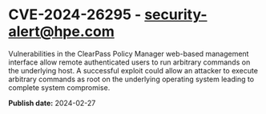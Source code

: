 # CVE-2024-26295 - security-alert@hpe.com

Vulnerabilities in the ClearPass Policy Manager web-based management interface allow remote authenticated users to run arbitrary commands on the underlying host. A successful exploit could allow an attacker to execute arbitrary commands as root on the underlying operating system leading to complete system compromise.



**Publish date:** 2024-02-27
